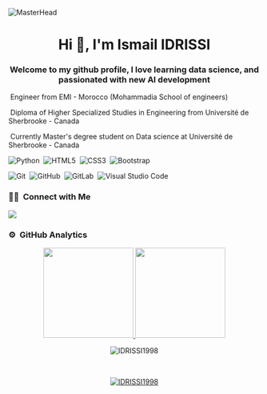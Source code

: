 ![MasterHead](https://cdn.dribbble.com/users/31818/screenshots/2091618/dribbb.gif)

<h1 align="center">Hi 👋, I'm Ismail IDRISSI</h1>
<h3 align="center">Welcome to my github profile, I love learning data science, and passionated with new AI development</h3>

<!-- ### 👨🏻‍💻 &nbsp;Highlights -->


&nbsp;Engineer from EMI - Morocco (Mohammadia School of engineers) 

&nbsp;Diploma of Higher Specialized Studies in Engineering from Université de Sherbrooke - Canada 

&nbsp;Currently Master's degree student on Data science at Université de Sherbrooke - Canada


![Python](https://img.shields.io/badge/python-3670A0?style=for-the-badge&logo=python&logoColor=ffdd54)&nbsp;
![HTML5](https://img.shields.io/badge/html5-%23E34F26.svg?style=for-the-badge&logo=html5&logoColor=white)&nbsp;
![CSS3](https://img.shields.io/badge/css3-%231572B6.svg?style=for-the-badge&logo=css3&logoColor=white)&nbsp;
![Bootstrap](https://img.shields.io/badge/bootstrap-%23563D7C.svg?style=for-the-badge&logo=bootstrap&logoColor=white)


![Git](https://img.shields.io/badge/git-%23F05033.svg?style=for-the-badge&logo=git&logoColor=white)&nbsp;
![GitHub](https://img.shields.io/badge/github-%23121011.svg?style=for-the-badge&logo=github&logoColor=white)&nbsp;
![GitLab](https://img.shields.io/badge/gitlab-%23181717.svg?style=for-the-badge&logo=gitlab&logoColor=white)&nbsp;
![Visual Studio Code](https://img.shields.io/badge/Visual%20Studio%20Code-0078d7.svg?style=for-the-badge&logo=visual-studio-code&logoColor=white)


### 🤝🏻 &nbsp;Connect with Me

<p align="left"> 
<a href="https://www.linkedin.com/in/ismail-idrissi-2ba235156"><img src="https://img.shields.io/badge/LinkedIn-0077B5?style=for-the-badge&logo=linkedin&logoColor=white"/></a>
</p>


### ⚙️ &nbsp;GitHub Analytics

<p align="center">
<a href="https://github.com/IDRISSI1998">
  <img height="180em" src="https://github-readme-stats-eight-theta.vercel.app/api?username=IDRISSI1998&show_icons=true&theme=algolia&include_all_commits=true&count_private=true"/>
  <img height="180em" src="https://github-readme-stats-eight-theta.vercel.app/api/top-langs/?username=IDRISSI1998&layout=compact&langs_count=8&theme=algolia"/>
</a>
</p>

<p align="center"><img align="center" src="https://github-readme-streak-stats.herokuapp.com/?user=IDRISSI1998&" alt="IDRISSI1998" /></a></p>
<br />
<p align="center"> <a href="https://github.com/ryo-ma/github-profile-trophy"><img src="https://github-profile-trophy.vercel.app/?username=IDRISSI1998" alt="IDRISSI1998" /></a></p>


<!--
**IDRISSI1998/IDRISSI1998** is a ✨ _special_ ✨ repository because its `README.md` (this file) appears on your GitHub profile.

Here are some ideas to get you started:

- 🔭 I’m currently working on ...
- 🌱 I’m currently learning ...
- 👯 I’m looking to collaborate on ...
- 🤔 I’m looking for help with ...
- 💬 Ask me about ...
- 📫 How to reach me: ...
- 😄 Pronouns: ...
- ⚡ Fun fact: ...
-->

